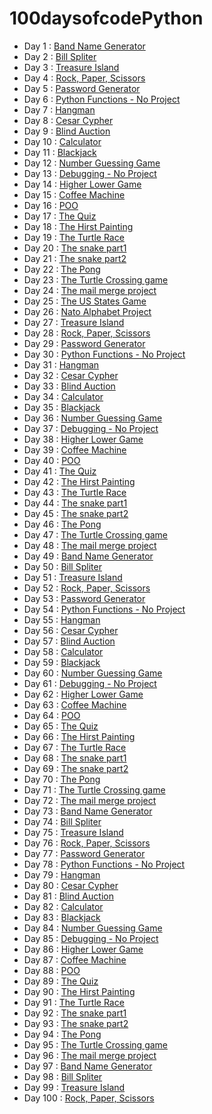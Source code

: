 # 100daysofcodePython

- Day 1 : [Band Name Generator](https://github.com/MaximeVives/100dayscodingPython/tree/1)
- Day 2 : [Bill Spliter](https://github.com/MaximeVives/100dayscodingPython/tree/2)
- Day 3 : [Treasure Island](https://github.com/MaximeVives/100dayscodingPython/tree/3)
- Day 4 : [Rock, Paper, Scissors](https://github.com/MaximeVives/100dayscodingPython/tree/4)
- Day 5 : [Password Generator](https://github.com/MaximeVives/100dayscodingPython/tree/5)
- Day 6 : [Python Functions - No Project](https://github.com/MaximeVives/100dayscodingPython/tree/6)
- Day 7 : [Hangman](https://github.com/MaximeVives/100dayscodingPython/tree/7)
- Day 8 : [Cesar Cypher](https://github.com/MaximeVives/100dayscodingPython/tree/8)
- Day 9 : [Blind Auction](https://github.com/MaximeVives/100dayscodingPython/tree/9)
- Day 10 : [Calculator](https://github.com/MaximeVives/100dayscodingPython/tree/10)
- Day 11 : [Blackjack](https://github.com/MaximeVives/100dayscodingPython/tree/11)
- Day 12 : [Number Guessing Game](https://github.com/MaximeVives/100dayscodingPython/tree/12)
- Day 13 : [Debugging  - No Project](https://github.com/MaximeVives/100dayscodingPython/tree/13)
- Day 14 : [Higher Lower Game](https://github.com/MaximeVives/100dayscodingPython/tree/14)
- Day 15 : [Coffee Machine](https://github.com/MaximeVives/100dayscodingPython/tree/15)
- Day 16 : [POO](https://github.com/MaximeVives/100dayscodingPython/tree/16)
- Day 17 : [The Quiz](https://github.com/MaximeVives/100dayscodingPython/tree/17)
- Day 18 : [The Hirst Painting](https://github.com/MaximeVives/100dayscodingPython/tree/18)
- Day 19 : [The Turtle Race](https://github.com/MaximeVives/100dayscodingPython/tree/19)
- Day 20 : [The snake part1](https://github.com/MaximeVives/100dayscodingPython/tree/20)
- Day 21 : [The snake part2](https://github.com/MaximeVives/100dayscodingPython/tree/21)
- Day 22 : [The Pong](https://github.com/MaximeVives/100dayscodingPython/tree/22)
- Day 23 : [The Turtle Crossing game](https://github.com/MaximeVives/100dayscodingPython/tree/23)
- Day 24 : [The mail merge project](https://github.com/MaximeVives/100dayscodingPython/tree/24)
- Day 25 : [The US States Game](https://github.com/MaximeVives/100dayscodingPython/tree/25)
- Day 26 : [Nato Alphabet Project](https://github.com/MaximeVives/100dayscodingPython/tree/26)
- Day 27 : [Treasure Island](https://github.com/MaximeVives/100dayscodingPython/tree/27)
- Day 28 : [Rock, Paper, Scissors](https://github.com/MaximeVives/100dayscodingPython/tree/28)
- Day 29 : [Password Generator](https://github.com/MaximeVives/100dayscodingPython/tree/29)
- Day 30 : [Python Functions - No Project](https://github.com/MaximeVives/100dayscodingPython/tree/30)
- Day 31 : [Hangman](https://github.com/MaximeVives/100dayscodingPython/tree/31)
- Day 32 : [Cesar Cypher](https://github.com/MaximeVives/100dayscodingPython/tree/32)
- Day 33 : [Blind Auction](https://github.com/MaximeVives/100dayscodingPython/tree/33)
- Day 34 : [Calculator](https://github.com/MaximeVives/100dayscodingPython/tree/34)
- Day 35 : [Blackjack](https://github.com/MaximeVives/100dayscodingPython/tree/35)
- Day 36 : [Number Guessing Game](https://github.com/MaximeVives/100dayscodingPython/tree/36)
- Day 37 : [Debugging  - No Project](https://github.com/MaximeVives/100dayscodingPython/tree/37)
- Day 38 : [Higher Lower Game](https://github.com/MaximeVives/100dayscodingPython/tree/38)
- Day 39 : [Coffee Machine](https://github.com/MaximeVives/100dayscodingPython/tree/39)
- Day 40 : [POO](https://github.com/MaximeVives/100dayscodingPython/tree/40)
- Day 41 : [The Quiz](https://github.com/MaximeVives/100dayscodingPython/tree/41)
- Day 42 : [The Hirst Painting](https://github.com/MaximeVives/100dayscodingPython/tree/42)
- Day 43 : [The Turtle Race](https://github.com/MaximeVives/100dayscodingPython/tree/43)
- Day 44 : [The snake part1](https://github.com/MaximeVives/100dayscodingPython/tree/44)
- Day 45 : [The snake part2](https://github.com/MaximeVives/100dayscodingPython/tree/45)
- Day 46 : [The Pong](https://github.com/MaximeVives/100dayscodingPython/tree/46)
- Day 47 : [The Turtle Crossing game](https://github.com/MaximeVives/100dayscodingPython/tree/47)
- Day 48 : [The mail merge project](https://github.com/MaximeVives/100dayscodingPython/tree/48)
- Day 49 : [Band Name Generator](https://github.com/MaximeVives/100dayscodingPython/tree/49)
- Day 50 : [Bill Spliter](https://github.com/MaximeVives/100dayscodingPython/tree/50)
- Day 51 : [Treasure Island](https://github.com/MaximeVives/100dayscodingPython/tree/51)
- Day 52 : [Rock, Paper, Scissors](https://github.com/MaximeVives/100dayscodingPython/tree/52)
- Day 53 : [Password Generator](https://github.com/MaximeVives/100dayscodingPython/tree/53)
- Day 54 : [Python Functions - No Project](https://github.com/MaximeVives/100dayscodingPython/tree/54)
- Day 55 : [Hangman](https://github.com/MaximeVives/100dayscodingPython/tree/55)
- Day 56 : [Cesar Cypher](https://github.com/MaximeVives/100dayscodingPython/tree/56)
- Day 57 : [Blind Auction](https://github.com/MaximeVives/100dayscodingPython/tree/57)
- Day 58 : [Calculator](https://github.com/MaximeVives/100dayscodingPython/tree/58)
- Day 59 : [Blackjack](https://github.com/MaximeVives/100dayscodingPython/tree/59)
- Day 60 : [Number Guessing Game](https://github.com/MaximeVives/100dayscodingPython/tree/60)
- Day 61 : [Debugging  - No Project](https://github.com/MaximeVives/100dayscodingPython/tree/61)
- Day 62 : [Higher Lower Game](https://github.com/MaximeVives/100dayscodingPython/tree/62)
- Day 63 : [Coffee Machine](https://github.com/MaximeVives/100dayscodingPython/tree/63)
- Day 64 : [POO](https://github.com/MaximeVives/100dayscodingPython/tree/64)
- Day 65 : [The Quiz](https://github.com/MaximeVives/100dayscodingPython/tree/65)
- Day 66 : [The Hirst Painting](https://github.com/MaximeVives/100dayscodingPython/tree/66)
- Day 67 : [The Turtle Race](https://github.com/MaximeVives/100dayscodingPython/tree/67)
- Day 68 : [The snake part1](https://github.com/MaximeVives/100dayscodingPython/tree/68)
- Day 69 : [The snake part2](https://github.com/MaximeVives/100dayscodingPython/tree/69)
- Day 70 : [The Pong](https://github.com/MaximeVives/100dayscodingPython/tree/70)
- Day 71 : [The Turtle Crossing game](https://github.com/MaximeVives/100dayscodingPython/tree/71)
- Day 72 : [The mail merge project](https://github.com/MaximeVives/100dayscodingPython/tree/72)
- Day 73 : [Band Name Generator](https://github.com/MaximeVives/100dayscodingPython/tree/73)
- Day 74 : [Bill Spliter](https://github.com/MaximeVives/100dayscodingPython/tree/74)
- Day 75 : [Treasure Island](https://github.com/MaximeVives/100dayscodingPython/tree/75)
- Day 76 : [Rock, Paper, Scissors](https://github.com/MaximeVives/100dayscodingPython/tree/76)
- Day 77 : [Password Generator](https://github.com/MaximeVives/100dayscodingPython/tree/77)
- Day 78 : [Python Functions - No Project](https://github.com/MaximeVives/100dayscodingPython/tree/78)
- Day 79 : [Hangman](https://github.com/MaximeVives/100dayscodingPython/tree/79)
- Day 80 : [Cesar Cypher](https://github.com/MaximeVives/100dayscodingPython/tree/80)
- Day 81 : [Blind Auction](https://github.com/MaximeVives/100dayscodingPython/tree/81)
- Day 82 : [Calculator](https://github.com/MaximeVives/100dayscodingPython/tree/82)
- Day 83 : [Blackjack](https://github.com/MaximeVives/100dayscodingPython/tree/83)
- Day 84 : [Number Guessing Game](https://github.com/MaximeVives/100dayscodingPython/tree/84)
- Day 85 : [Debugging  - No Project](https://github.com/MaximeVives/100dayscodingPython/tree/85)
- Day 86 : [Higher Lower Game](https://github.com/MaximeVives/100dayscodingPython/tree/86)
- Day 87 : [Coffee Machine](https://github.com/MaximeVives/100dayscodingPython/tree/87)
- Day 88 : [POO](https://github.com/MaximeVives/100dayscodingPython/tree/88)
- Day 89 : [The Quiz](https://github.com/MaximeVives/100dayscodingPython/tree/89)
- Day 90 : [The Hirst Painting](https://github.com/MaximeVives/100dayscodingPython/tree/90)
- Day 91 : [The Turtle Race](https://github.com/MaximeVives/100dayscodingPython/tree/91)
- Day 92 : [The snake part1](https://github.com/MaximeVives/100dayscodingPython/tree/92)
- Day 93 : [The snake part2](https://github.com/MaximeVives/100dayscodingPython/tree/93)
- Day 94 : [The Pong](https://github.com/MaximeVives/100dayscodingPython/tree/94)
- Day 95 : [The Turtle Crossing game](https://github.com/MaximeVives/100dayscodingPython/tree/95)
- Day 96 : [The mail merge project](https://github.com/MaximeVives/100dayscodingPython/tree/96)
- Day 97 : [Band Name Generator](https://github.com/MaximeVives/100dayscodingPython/tree/97)
- Day 98 : [Bill Spliter](https://github.com/MaximeVives/100dayscodingPython/tree/98)
- Day 99 : [Treasure Island](https://github.com/MaximeVives/100dayscodingPython/tree/99)
- Day 100 : [Rock, Paper, Scissors](https://github.com/MaximeVives/100dayscodingPython/tree/100)
